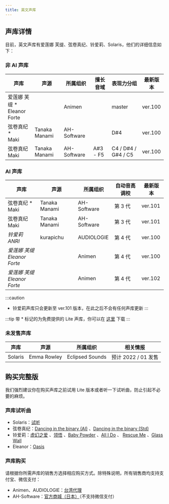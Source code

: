 ```yaml
---
title: 英文声库
---
```


## 声库详情

目前，英文声库有爱莲娜 芙缇、弦卷真纪、铃爱莉、Solaris，他们的详细信息如下：

### 非 AI 声库

| 声库 | 声源 | 所属组织 | 擅长音域 | 表现力分组 | 最新版本 |
| --- | --- | --- | --- | --- | --- |
| 爱莲娜 芙缇 * <br/> Eleanor Forte | | Animen |  | master | ver.100 |
| 弦卷真纪 * <br/> Maki | Tanaka Manami | AH-Software |  | D#4 | ver.100 |
| 弦卷真纪 <br/> Maki | Tanaka Manami | AH-Software | A#3 - F5 | C4 / D#4 / G#4 / C5 | ver.100 |

### AI 声库

| 声库 | 声源 | 所属组织 | 自动音高调校 | 最新版本 |
| --- | --- | --- | --- | --- |
| 弦卷真纪 * <br/> Maki | Tanaka Manami | AH-Software | 第 3 代 | ver.101 |
| 弦卷真纪 <br/> Maki | Tanaka Manami | AH-Software | 第 3 代 | ver.101 |
| *铃爱莉 <br/> ANRI* | kurapichu | AUDIOLOGIE | 第 4 代 | ver.100 |
| *爱莲娜 芙缇 <br/> Eleanor Forte* |  | Animen | 第 4 代 | ver.100 |
| *爱莲娜 芙缇 <br/> Eleanor Forte* |  | Animen | 第 4 代 | ver.102 |

:::caution
* 铃爱莉声库只会更新至 ver.101 版本，在此之后不会有任何声库更新
:::

:::tip
带 * 标记的为免费提供的 Lite 声库，你可以在 [这里](../../download/voice.md) 下载
:::

### 未发售声库

| 声库  | 声源 | 所属组织 | 相关情报 |
| --- | --- | --- | --- |
| Solaris | Emma Rowley | Eclipsed Sounds | 预计 2022 / 01 发售 |

## 购买完整版

我们强烈建议你在购买声库之前试用 Lite 版本或者听一下试听曲，防止引起不必要的麻烦。

### 声库试听曲

 * Solaris：[试听](https://www.bilibili.com/video/BV1X541137s8/)
 * 弦卷真纪：[Dancing in the binary (AI)](https://www.bilibili.com/video/BV1wX4y1w7y8) 、[Dancing in the binary (Std)](https://www.bilibili.com/video/BV1Lg411u7qG)
 * 铃爱莉：[虚幻之爱](https://www.bilibili.com/video/BV1CQ4y1B7P8) 、[领悟](https://www.bilibili.com/video/BV1534y1U7sj) 、[Baby Powder](https://www.bilibili.com/video/BV1NU4y1g7UL) 、[All I Do](https://www.bilibili.com/video/BV1z44y1e7fm) 、 [Rescue Me](https://www.bilibili.com/video/BV12Y411x75n) 、[Glass Wall](https://www.bilibili.com/video/BV1Sb4y1t7or)
 * Eleanor：[Oasis](https://www.bilibili.com/video/BV1Lq4y137pP)

### 声库购买

请根据你所需声库的销售方选择相应购买方式。除特殊说明，所有销售商均支持支付宝、微信支付：

  * Animen、AUDIOLOGIE：[台湾代理](https://www.anicute.com/)
  * AH-Software：[官方商城（日本）](https://www.ah-soft.com/product/series.html#synth-v)（不支持微信支付）